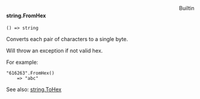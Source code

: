 <div style="float:right"><span class="builtin">Builtin</span></div>

#### string.FromHex

``` suneido
() => string
```

Converts each pair of characters to a single byte.

Will throw an exception if not valid hex.

For example:

``` suneido
"616263".FromHex()
	=> "abc"
```

See also: [string.ToHex](<string.ToHex.md>)